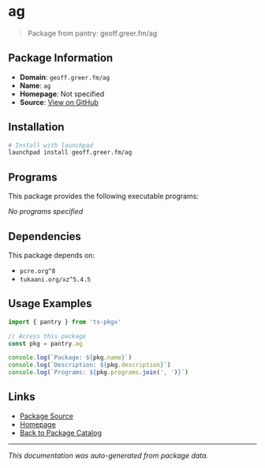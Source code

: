 # ag

> Package from pantry: geoff.greer.fm/ag

## Package Information

- **Domain**: `geoff.greer.fm/ag`
- **Name**: `ag`
- **Homepage**: Not specified
- **Source**: [View on GitHub](https://github.com/pkgxdev/pantry/tree/main/projects/geoff.greer.fm/ag/package.yml)

## Installation

```bash
# Install with launchpad
launchpad install geoff.greer.fm/ag
```

## Programs

This package provides the following executable programs:

*No programs specified*

## Dependencies

This package depends on:

- `pcre.org^8`
- `tukaani.org/xz^5.4.5`

## Usage Examples

```typescript
import { pantry } from 'ts-pkgx'

// Access this package
const pkg = pantry.ag

console.log(`Package: ${pkg.name}`)
console.log(`Description: ${pkg.description}`)
console.log(`Programs: ${pkg.programs.join(', ')}`)
```

## Links

- [Package Source](https://github.com/pkgxdev/pantry/tree/main/projects/geoff.greer.fm/ag/package.yml)
- [Homepage](#)
- [Back to Package Catalog](../package-catalog.md)

---

*This documentation was auto-generated from package data.*
